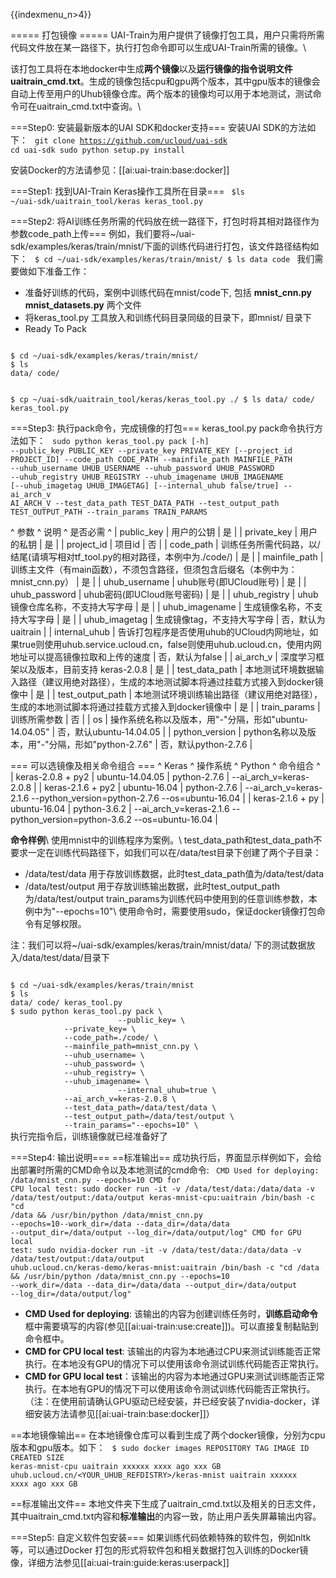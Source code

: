 {{indexmenu_n>4}}

===== 打包镜像 =====
UAI-Train为用户提供了镜像打包工具，用户只需将所需代码文件放在某一路径下，执行打包命令即可以生成UAI-Train所需的镜像。\\

该打包工具将在本地docker中生成**两个镜像**以及**运行镜像的指令说明文件uaitrain_cmd.txt**。生成的镜像包括cpu和gpu两个版本，其中gpu版本的镜像会自动上传至用户的Uhub镜像仓库。两个版本的镜像均可以用于本地测试，测试命令可在uaitrain\_cmd.txt中查询。\\

===Step0: 安装最新版本的UAI SDK和docker支持===
安装UAI SDK的方法如下：
<code>
git clone https://github.com/ucloud/uai-sdk
cd uai-sdk
sudo python setup.py install
</code>

安装Docker的方法请参见：[[ai:uai-train:base:docker]]

===Step1: 找到UAI-Train Keras操作工具所在目录===
<code>
$ls ~/uai-sdk/uaitrain_tool/keras
keras_tool.py
</code>

===Step2: 将AI训练任务所需的代码放在统一路径下，打包时将其相对路径作为参数code_path上传===
例如，我们要将~/uai\-sdk/examples/keras/train/mnist/下面的训练代码进行打包，该文件路径结构如下：
<code>
$ cd ~/uai-sdk/examples/keras/train/mnist/
$ ls
data  code
</code>
我们需要做如下准备工作：
  - 准备好训练的代码，案例中训练代码在mnist/code下, 包括 **mnist\_cnn.py mnist\_datasets.py** 两个文件
  - 将keras\_tool.py 工具放入和训练代码目录同级的目录下，即mnist/ 目录下
  - Ready To Pack
<code>
$ cd ~/uai-sdk/examples/keras/train/mnist/
$ ls
data/ code/

$ cp ~/uai-sdk/uaitrain_tool/keras/keras_tool.py ./
$ ls
data/ code/ keras_tool.py 
</code>

===Step3: 执行pack命令，完成镜像的打包===
keras\_tool.py pack命令执行方法如下：
<code>
sudo python keras_tool.py pack [-h] --public_key PUBLIC_KEY 
                        --private_key PRIVATE_KEY 
                        [--project_id PROJECT_ID] 
                        --code_path CODE_PATH 
                        --mainfile_path MAINFILE_PATH
                        --uhub_username UHUB_USERNAME
                        --uhub_password UHUB_PASSWORD 
                        --uhub_registry UHUB_REGISTRY
                        --uhub_imagename UHUB_IMAGENAME
                        [--uhub_imagetag UHUB_IMAGETAG]
                        [--internal_uhub false/true]
                        --ai_arch_v AI_ARCH_V
                        --test_data_path TEST_DATA_PATH
                        --test_output_path TEST_OUTPUT_PATH
                        --train_params TRAIN_PARAMS
</code>

^ 参数                  ^                                                                                                     说明 ^ 是否必需                 ^
| public\_key         | 用户的公钥                                                                                                  | 是                    |
| private\_key        | 用户的私钥                                                                                                  | 是                    |
| project\_id         | 项目id                                                                                                   | 否                    |
| code\_path          | 训练任务所需代码路，以/结尾(请填写相对tf_tool.py的相对路径，本例中为./code/)                                                       | 是                    |
| mainfile\_path      | 训练主文件（有main函数），不须包含路径，但须包含后缀名（本例中为：mnist\_cnn.py）                                                      | 是                    |
| uhub\_username      | uhub账号(即UCloud账号)                                                                                      | 是                    |
| uhub\_password      | uhub密码(即UCloud账号密码)                                                                                    | 是                    |
| uhub\_registry      | uhub镜像仓库名称，不支持大写字母                                                                                     | 是                    |
| uhub\_imagename     | 生成镜像名称，不支持大写字母                                                                                         | 是                    |
| uhub\_imagetag      | 生成镜像tag，不支持大写字母                                                                                        | 否，默认为uaitrain        |
| internal\_uhub      | 告诉打包程序是否使用uhub的UCloud内网地址，如果true则使用uhub.service.ucloud.cn，false则使用uhub.ucloud.cn，使用内网地址可以提高镜像拉取和上传的速度  | 否，默认为false           |
| ai\_arch\_v         | 深度学习框架以及版本，目前支持 keras-2.0.8                                                                            | 是                    |
| test\_data\_path    | 本地测试环境数据输入路径（建议用绝对路径），生成的本地测试脚本将通过挂载方式接入到docker镜像中                                                     | 是                    |
| test\_output\_path  | 本地测试环境训练输出路径（建议用绝对路径），生成的本地测试脚本将通过挂载方式接入到docker镜像中                                                     | 是                    |
| train\_params       | 训练所需参数                                                                                                 | 否                    |
| os                  | 操作系统名称以及版本，用"-"分隔，形如"ubuntu-14.04.05"                                                                  | 否，默认ubuntu-14.04.05  |
| python\_version     | python名称以及版本，用"-"分隔，形如"python-2.7.6"                                                                   | 否，默认python-2.7.6     |

=== 可以选镜像及相关命令组合 ===
^ Keras              ^ 操作系统              ^ Python         ^ 命令组合                                                                              ^
| keras-2.0.8 + py2  | ubuntu\-14.04.05  | python\-2.7.6  | \-\-ai\_arch\_v=keras-2.0.8                                                       |
| keras-2.1.6 + py2  | ubuntu-16.04      | python-2.7.6   | \-\-ai\_arch\_v=keras-2.1.6 \-\-python\_version=python-2.7.6 \-\-os=ubuntu-16.04  |
| keras-2.1.6 + py   | ubuntu-16.04      | python-3.6.2   | \-\-ai\_arch\_v=keras-2.1.6 \-\-python\_version=python-3.6.2 \-\-os=ubuntu-16.04  |

**命令样例**\\
使用mnist中的训练程序为案例。\\
test\_data\_path和test\_data\_path不要求一定在训练代码路径下，如我们可以在/data/test目录下创建了两个子目录：
  * /data/test/data 用于存放训练数据，此时test\_data\_path值为/data/test/data
  * /data/test/output 用于存放训练输出数据，此时test\_output\_path为/data/test/output 
train\_params为训练代码中使用到的任意训练参数，本例中为"\-\-epochs=10"\\
使用命令时，需要使用sudo，保证docker镜像打包命令有足够权限。

注：我们可以将~/uai\-sdk/examples/keras/train/mnist/data/ 下的测试数据放入/data/test/data/目录下

<code>
$ cd ~/uai-sdk/examples/keras/train/mnist
$ ls
data/ code/ keras_tool.py 
$ sudo python keras_tool.py pack \
                        --public_key=<YOUR_PUBLIC_KEY> \
			--private_key=<YOUR_PRIVATE_KEY> \
			--code_path=./code/ \
			--mainfile_path=mnist_cnn.py \
			--uhub_username=<YOUR_UHUB_USER_NAME> \
			--uhub_password=<YOUR_UHUB_PASSWORD> \
			--uhub_registry=<YOUR_UHUB_REFDISTRY> \
			--uhub_imagename=<YOUR_UHUB_IMAGENAME> \
                        --internal_uhub=true \
			--ai_arch_v=keras-2.0.8 \
			--test_data_path=/data/test/data \
			--test_output_path=/data/test/output \
			--train_params="--epochs=10" \
</code>
执行完指令后，训练镜像就已经准备好了

===Step4: 输出说明===
==标准输出==
成功执行后，界面显示样例如下，会给出部署时所需的CMD命令以及本地测试的cmd命令:
<code>
CMD Used for deploying:
/data/mnist_cnn.py --epochs=10
CMD for CPU local test:
sudo docker run -it -v /data/test/data:/data/data -v /data/test/output:/data/output keras-mnist-cpu:uaitrain /bin/bash -c "cd /data && /usr/bin/python /data/mnist_cnn.py --epochs=10--work_dir=/data --data_dir=/data/data --output_dir=/data/output --log_dir=/data/output/log"
CMD for GPU local test:
sudo nvidia-docker run -it -v /data/test/data:/data/data -v /data/test/output:/data/output uhub.ucloud.cn/keras-demo/keras-mnist:uaitrain /bin/bash -c "cd /data && /usr/bin/python /data/mnist_cnn.py --epochs=10 --work_dir=/data --data_dir=/data/data --output_dir=/data/output --log_dir=/data/output/log"
</code>
  * **CMD Used for deploying**: 该输出的内容为创建训练任务时，**训练启动命令**框中需要填写的内容(参见[[ai:uai-train:use:create]])。可以直接复制黏贴到命令框中。
  * **CMD for CPU local test**: 该输出的内容为本地通过CPU来测试训练能否正常执行。在本地没有GPU的情况下可以使用该命令测试训练代码能否正常执行。
  * **CMD for GPU local test**：该输出的内容为本地通过GPU来测试训练能否正常执行。在本地有GPU的情况下可以使用该命令测试训练代码能否正常执行。（注：在使用前请确认GPU驱动已经安装，并已经安装了nvidia-docker，详细安装方法请参见[[ai:uai-train:base:docker]]）

==本地镜像输出==
在本地镜像仓库可以看到生成了两个docker镜像，分别为cpu版本和gpu版本。如下：
<code>
$ sudo docker images
REPOSITORY						  TAG		IMAGE ID	CREATED		SIZE
keras-mnist-cpu						uaitrain	xxxxxx		xxxx ago	xxx GB
uhub.ucloud.cn/<YOUR_UHUB_REFDISTRY>/keras-mnist	uaitrain	xxxxxx		xxxx ago	xxx GB
</code>

==标准输出文件==
本地文件夹下生成了uaitrain\_cmd.txt以及相关的日志文件，其中uaitrain\_cmd.txt内容和**标准输出**的内容一致，防止用户丢失屏幕输出内容。

===Step5: 自定义软件包安装===
如果训练代码依赖特殊的软件包，例如nltk 等，可以通过Docker 打包的形式将软件包和相关数据打包入训练的Docker镜像，详细方法参见[[ai:uai-train:guide:keras:userpack]]

